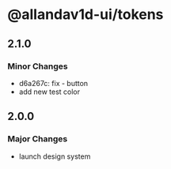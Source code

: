 # @allandav1d-ui/tokens

## 2.1.0

### Minor Changes

- d6a267c: fix - button
- add new test color

## 2.0.0

### Major Changes

- launch design system

